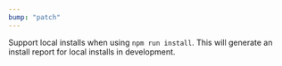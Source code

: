 ```yaml
---
bump: "patch"
---
```


Support local installs when using `npm run install`. This will generate an install report for local installs in development.
